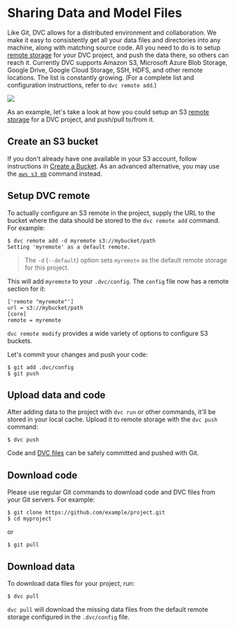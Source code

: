 # Sharing Data and Model Files

Like Git, DVC allows for a distributed environment and collaboration. We make it
easy to consistently get all your data files and directories into any machine,
along with matching source code. All you need to do is to setup
[remote storage](/doc/command-reference/remote) for your <abbr>DVC
project</abbr>, and push the data there, so others can reach it. Currently DVC
supports Amazon S3, Microsoft Azure Blob Storage, Google Drive, Google Cloud
Storage, SSH, HDFS, and other remote locations. The list is constantly growing.
(For a complete list and configuration instructions, refer to `dvc remote add`.)

![](/img/model-sharing-digram.png)

As an example, let's take a look at how you could setup an S3
[remote storage](/doc/command-reference/remote) for a <abbr>DVC project</abbr>,
and push/pull to/from it.

## Create an S3 bucket

If you don't already have one available in your S3 account, follow instructions
in
[Create a Bucket](https://docs.aws.amazon.com/AmazonS3/latest/gsg/CreatingABucket.html).
As an advanced alternative, you may use the
[`aws s3 mb`](https://docs.aws.amazon.com/cli/latest/reference/s3/mb.html)
command instead.

## Setup DVC remote

To actually configure an S3 remote in the <abbr>project</abbr>, supply the URL
to the bucket where the data should be stored to the `dvc remote add` command.
For example:

```dvc
$ dvc remote add -d myremote s3://mybucket/path
Setting 'myremote' as a default remote.
```

> The `-d` (`--default`) option sets `myremote` as the default remote storage
> for this project.

This will add `myremote` to your `.dvc/config`. The `config` file now has a
remote section for it:

```dvc
['remote "myremote"']
url = s3://mybucket/path
[core]
remote = myremote
```

`dvc remote modify` provides a wide variety of options to configure S3 buckets.

Let's commit your changes and push your code:

```dvc
$ git add .dvc/config
$ git push
```

## Upload data and code

After adding data to the <abbr>project</abbr> with `dvc run` or other commands,
it'll be stored in your local <abbr>cache</abbr>. Upload it to remote storage
with the `dvc push` command:

```dvc
$ dvc push
```

Code and [DVC files](/doc/user-guide/dvc-files) can be safely committed and
pushed with Git.

## Download code

Please use regular Git commands to download code and DVC files from your Git
servers. For example:

```dvc
$ git clone https://github.com/example/project.git
$ cd myproject
```

or

```dvc
$ git pull
```

## Download data

To download data files for your <abbr>project</abbr>, run:

```dvc
$ dvc pull
```

`dvc pull` will download the missing data files from the default remote storage
configured in the `.dvc/config` file.
